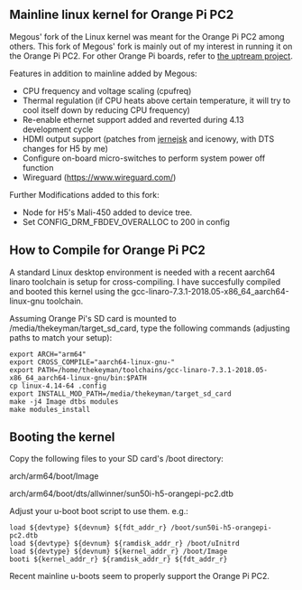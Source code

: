 Mainline linux kernel for Orange Pi PC2
---------------------------------------------------

Megous' fork of the Linux kernel was meant for the Orange Pi PC2 among others. This fork of Megous'
fork is mainly out of my interest in running it on the Orange Pi PC2.  For other
Orange Pi boards, refer to [the uptream project](https://github.com/megous/linux).

Features in addition to mainline added by Megous:

- CPU frequency and voltage scaling (cpufreq)
- Thermal regulation (if CPU heats above certain temperature, it will try to cool itself down by reducing CPU frequency)
- Re-enable ethernet support added and reverted during 4.13 development cycle
- HDMI output support (patches from [jernejsk](https://github.com/jernejsk/linux-1/tree/h3_hdmi_audio_v1) and icenowy, with DTS changes for H5 by me)
- Configure on-board micro-switches to perform system power off function
- Wireguard (https://www.wireguard.com/)

Further Modifications added to this fork:

- Node for H5's Mali-450 added to device tree.
- Set CONFIG_DRM_FBDEV_OVERALLOC to 200 in config

How to Compile for Orange Pi PC2
--------------------------------

A standard Linux desktop environment is needed with a recent aarch64 linaro toolchain is setup for cross-compiling.
I have succesfully compiled and booted this kernel using the gcc-linaro-7.3.1-2018.05-x86_64_aarch64-linux-gnu toolchain.

Assuming Orange Pi's SD card is mounted to /media/thekeyman/target_sd_card, type the following commands 
(adjusting paths to match your setup):

    export ARCH="arm64"
    export CROSS_COMPILE="aarch64-linux-gnu-"
    export PATH=/home/thekeyman/toolchains/gcc-linaro-7.3.1-2018.05-x86_64_aarch64-linux-gnu/bin:$PATH
    cp linux-4.14-64 .config
    export INSTALL_MOD_PATH=/media/thekeyman/target_sd_card
    make -j4 Image dtbs modules
    make modules_install

Booting the kernel
--------------------

Copy the following files to your SD card's /boot directory:

arch/arm64/boot/Image

arch/arm64/boot/dts/allwinner/sun50i-h5-orangepi-pc2.dtb

Adjust your u-boot boot script to use them. e.g.:

    load ${devtype} ${devnum} ${fdt_addr_r} /boot/sun50i-h5-orangepi-pc2.dtb
    load ${devtype} ${devnum} ${ramdisk_addr_r} /boot/uInitrd
    load ${devtype} ${devnum} ${kernel_addr_r} /boot/Image
    booti ${kernel_addr_r} ${ramdisk_addr_r} ${fdt_addr_r}

Recent mainline u-boots seem to properly support the Orange Pi PC2.
